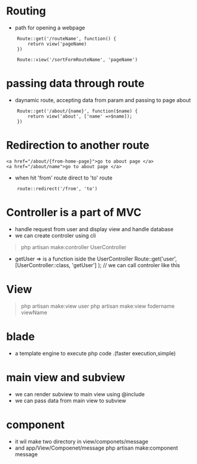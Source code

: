 # Routing 
* path for opening a webpage

```
    Route::get('/routeName', function() {
        return view('pageName)
    })

    Route::view('/sortFormRouteName', 'pageName')

```

# passing data through route
* daynamic route, accepting data from param and passing to 
page about

```
    Route::get('/about/{name}', function($name) {
        return view('about', ['name' =>$name]);
    })
```

# Redirection to another route 
```
<a href="/about/{from-home-page}">go to about page </a>
<a href="/about/name">go to about page </a>
```
* when hit 'from' route direct to 'to' route
```
    route::redirect('/from', 'to')
```

# Controller is a part of MVC
* handle request from user and display view and handle database 
* we can create controler using cli
> php artisan make:controller UserController

* getUser => is a function iside the UserController
Route::get('user',[UserController::class, 'getUser'] ); // we can call controler like this

# View
> php artisan make:view user
> php artisan make:view fodername viewName

# blade
* a template engine to execute php code .(faster execution,simple)

# main view and subview
* we can render subview to main view using @include
* we can pass data from main view to subview

# component 
* it wil make two directory in view/componets/message 
* and app/View/Compoenet/message 
php artisan make:component message 